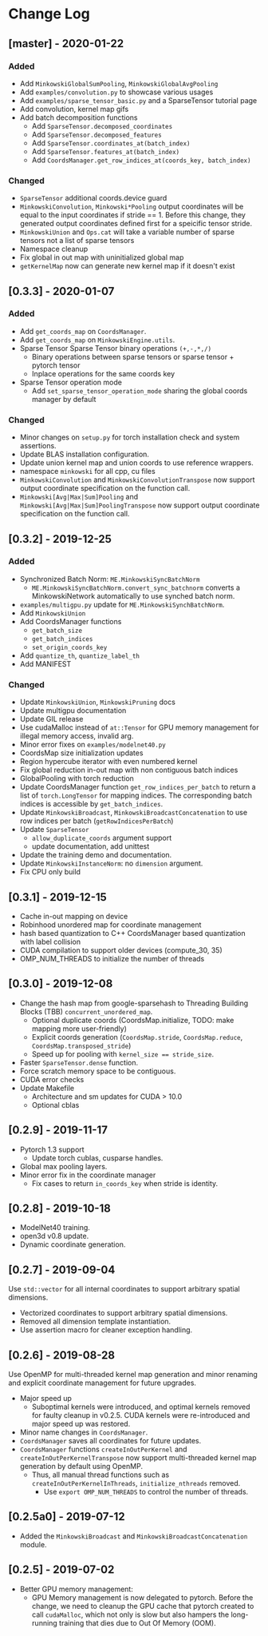 # Change Log

## [master] - 2020-01-22

### Added

- Add `MinkowskiGlobalSumPooling`, `MinkowskiGlobalAvgPooling`
- Add `examples/convolution.py` to showcase various usages
- Add `examples/sparse_tensor_basic.py` and a SparseTensor tutorial page
- Add convolution, kernel map gifs
- Add batch decomposition functions
    - Add `SparseTensor.decomposed_coordinates`
    - Add `SparseTensor.decomposed_features`
    - Add `SparseTensor.coordinates_at(batch_index)`
    - Add `SparseTensor.features_at(batch_index)`
    - Add `CoordsManager.get_row_indices_at(coords_key, batch_index)`


### Changed

- `SparseTensor` additional coords.device guard
- `MinkowskiConvolution`, `Minkowski*Pooling` output coordinates will be equal to the input coordinates if stride == 1. Before this change, they generated output coordinates defined first for a speicific tensor stride.
- `MinkowskiUnion` and `Ops.cat` will take a variable number of sparse tensors not a list of sparse tensors
- Namespace cleanup
- Fix global in out map with uninitialized global map
- `getKernelMap` now can generate new kernel map if it doesn't exist


## [0.3.3] - 2020-01-07

### Added

- Add `get_coords_map` on `CoordsManager`.
- Add `get_coords_map` on `MinkowskiEngine.utils`.
- Sparse Tensor Sparse Tensor binary operations `(+,-,*,/)`
    - Binary operations between sparse tensors or sparse tensor + pytorch tensor
    - Inplace operations for the same coords key
- Sparse Tensor operation mode
    - Add `set_sparse_tensor_operation_mode` sharing the global coords manager by default

### Changed

- Minor changes on `setup.py` for torch installation check and system assertions.
- Update BLAS installation configuration.
- Update union kernel map and union coords to use reference wrappers.
- namespace `minkowski` for all cpp, cu files
- `MinkowskiConvolution` and `MinkowskiConvolutionTranspose` now support output coordinate specification on the function call.
- `Minkowski[Avg|Max|Sum]Pooling` and `Minkowski[Avg|Max|Sum]PoolingTranspose` now support output coordinate specification on the function call.


## [0.3.2] - 2019-12-25

### Added
- Synchronized Batch Norm: `ME.MinkowskiSyncBatchNorm`
    - `ME.MinkowskiSyncBatchNorm.convert_sync_batchnorm` converts a MinkowskiNetwork automatically to use synched batch norm.
- `examples/multigpu.py` update for `ME.MinkowskiSynchBatchNorm`.
- Add `MinkowskiUnion`
- Add CoordsManager functions
    - `get_batch_size`
    - `get_batch_indices`
    - `set_origin_coords_key`
- Add `quantize_th`, `quantize_label_th`
- Add MANIFEST

### Changed

- Update `MinkowskiUnion`, `MinkowskiPruning` docs
- Update multigpu documentation
- Update GIL release
- Use cudaMalloc instead of `at::Tensor` for GPU memory management for illegal memory access, invalid arg.
- Minor error fixes on `examples/modelnet40.py`
- CoordsMap size initialization updates
- Region hypercube iterator with even numbered kernel
- Fix global reduction in-out map with non contiguous batch indices
- GlobalPooling with torch reduction
- Update CoordsManager function `get_row_indices_per_batch` to return a list of `torch.LongTensor` for mapping indices. The corresponding batch indices is accessible by `get_batch_indices`.
- Update `MinkowskiBroadcast`, `MinkowskiBroadcastConcatenation` to use row indices per batch (`getRowIndicesPerBatch`)
- Update `SparseTensor`
    - `allow_duplicate_coords` argument support
    - update documentation, add unittest
- Update the training demo and documentation.
- Update `MinkowskiInstanceNorm`: no `dimension` argument.
- Fix CPU only build


## [0.3.1] - 2019-12-15

- Cache in-out mapping on device
- Robinhood unordered map for coordinate management
- hash based quantization to C++ CoordsManager based quantization with label collision
- CUDA compilation to support older devices (compute_30, 35)
- OMP_NUM_THREADS to initialize the number of threads


## [0.3.0] - 2019-12-08

- Change the hash map from google-sparsehash to Threading Building Blocks (TBB) `concurrent_unordered_map`.
    - Optional duplicate coords (CoordsMap.initialize, TODO: make mapping more user-friendly)
    - Explicit coords generation (`CoordsMap.stride`, `CoordsMap.reduce`, `CoordsMap.transposed_stride`)
    - Speed up for pooling with `kernel_size == stride_size`.
- Faster `SparseTensor.dense` function.
- Force scratch memory space to be contiguous.
- CUDA error checks
- Update Makefile
    - Architecture and sm updates for CUDA > 10.0
    - Optional cblas


## [0.2.9] - 2019-11-17

- Pytorch 1.3 support
    - Update torch cublas, cusparse handles.
- Global max pooling layers.
- Minor error fix in the coordinate manager
    - Fix cases to return `in_coords_key` when stride is identity.


## [0.2.8] - 2019-10-18

- ModelNet40 training.
- open3d v0.8 update.
- Dynamic coordinate generation.


## [0.2.7] - 2019-09-04

Use `std::vector` for all internal coordinates to support arbitrary spatial dimensions.

- Vectorized coordinates to support arbitrary spatial dimensions.
- Removed all dimension template instantiation.
- Use assertion macro for cleaner exception handling.


## [0.2.6] - 2019-08-28

Use OpenMP for multi-threaded kernel map generation and minor renaming and explicit coordinate management for future upgrades.

- Major speed up
    - Suboptimal kernels were introduced, and optimal kernels removed for faulty cleanup in v0.2.5. CUDA kernels were re-introduced and major speed up was restored.
- Minor name changes in `CoordsManager`.
- `CoordsManager` saves all coordinates for future updates.
- `CoordsManager` functions `createInOutPerKernel` and `createInOutPerKernelTranspose` now support multi-threaded kernel map generation by default using OpenMP.
    - Thus, all manual thread functions such as `createInOutPerKernelInThreads`, `initialize_nthreads` removed.
        - Use `export OMP_NUM_THREADS` to control the number of threads.


## [0.2.5a0] - 2019-07-12

- Added the `MinkowskiBroadcast` and `MinkowskiBroadcastConcatenation` module.


## [0.2.5] - 2019-07-02

- Better GPU memory management:
    - GPU Memory management is now delegated to pytorch. Before the change, we need to cleanup the GPU cache that pytorch created to call `cudaMalloc`, which not only is slow but also hampers the long-running training that dies due to Out Of Memory (OOM).
